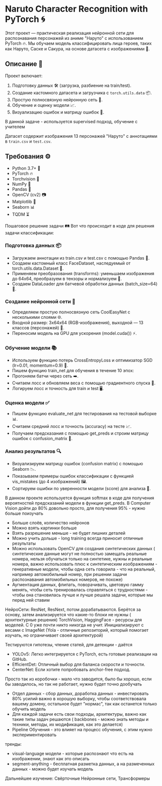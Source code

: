 # Naruto Character Recognition with PyTorch 🌀

Этот проект — практическая реализация нейронной сети для распознавания персонажей из аниме "Наруто" с использованием PyTorch 🔥. Мы обучаем модель классифицировать лица героев, таких как Наруто, Саске и Сакура, на основе датасета с изображениями 📸.

## Описание 📝

Проект включает:
1. Подготовку данных 🛠️ (загрузка, разбиение на train/test).
2. Создание кастомного датасета и загрузчика с `torch.utils.data` 📦.
3. Простую полносвязную нейронную сеть 🧠.
4. Обучение и оценку модели 📈.
5. Визуализацию ошибок и матрицу ошибок 🎨.

В данной задаче - используется supervised подход, обучение с учителем

Датасет содержит изображения 13 персонажей "Наруто" с аннотациями в `train.csv` и `test.csv`.

## Требования ⚙️

- Python 3.7+ 🐍
- PyTorch 🔥
- Torchvision 🌟
- NumPy 🔢
- Pandas 🐼
- OpenCV (cv2) 📷
- Matplotlib 🎨
- Seaborn 📊
- TQDM ⏳


Пошаговое решение задачи 🛤️
Вот что происходит в коде для решения задачи классификации:

### Подготовка данных 📦
* Загружаем аннотации из train.csv и test.csv с помощью Pandas 🐼.
* Создаем кастомный класс FaceDataset, наследуемый от torch.utils.data.Dataset 📏.
* Применяем преобразования (transforms): уменьшаем изображения до 64x64, преобразуем в тензоры и нормализуем 🌟.
* Создаем DataLoader для батчевой обработки данных (batch_size=64) 🚚.

### Создание нейронной сети 🧠
* Определяем простую полносвязную сеть CoolEasyNet с несколькими слоями 🌐.
* Входной размер: 3x64x64 (RGB-изображения), выходной — 13 классов (персонажей) 🎯.
* Переносим модель на GPU для ускорения (model.cuda()) ⚡.

### Обучение модели 📚
* Используем функцию потерь CrossEntropyLoss и оптимизатор SGD (lr=0.01, momentum=0.9) 🔧.
* Пишем функцию train_net для обучения в течение 10 эпох:
* Прогоняем батчи через сеть ➡️.
* Считаем лосс и обновляем веса с помощью градиентного спуска 🔄.
* Логируем лосс и точность для train и test 🖥️.

### Оценка модели ✅
* Пишем функцию evaluate_net для тестирования на тестовой выборке 📊.
* Считаем средний лосс и точность (accuracy) на тесте 📈.
* Получаем предсказания с помощью get_preds и строим матрицу ошибок с confusion_matrix 🎨.

### Анализ результатов 🔍
* Визуализируем матрицу ошибок (confusion matrix) с помощью Seaborn 📉.
* Показываем примеры ошибок классификации с функцией vis_mistakes (до 4 изображений) 🖼️.
* Сортируем ошибки по уверенности модели (score) для анализа 🤔.


В данном проекте используется функция softmax в коде для получения вероятностей предсказаний модели в функции get_preds.
В Computer Vision дойти до 80% довольно просто, для получения 95% - нужно больше поизучать

* Больше слоёв, количество нейронов
* Можно взять картинки больше
* Взять разрешение меньше - не будет лишних деталей
* Можно учить дольше - long training всегда приносит отличные результаты
* Можно использовать OpenCV для создания синтетических данных ( синтетические данные могут не полностью замещать реальные номера, нельзя обучаться только на синтетике, нужны и реальные номера, важно использовать плюс к синтетическим изображениям - генеративные модели, чтобы одна сеть говорила - что на реальный, например автомобильный номер, при решении задачи распознавания автомобильных номеров, не похоже)
* Аугментация данных, флипать, поворачивать, цветовую гамму менять, чтобы сеть тренировалась справляться с трудностями - чтобы она становилась лучше и
лучше решала задачи, которые мы перед ней ставим

НейроСети: ResNet, ResNext, потом дорабатываются. Берётся за основу, затем анализируется что какие-то блоки не нужны ( архитектурные решения)
TorchVision, HaggingFace - ресурсы для моделей. С 0 уже почти никто никогда не учит. Инициализируют с весами с ImageNet (Yola - отличные репозиторий, который помогает изучать, но ограничивает своей архитектурой)

Тестируются гипотезы, чтение статей, для детекции - даётся 
* YOLOv5: Легко интегрируется с PyTorch, есть готовые реализации на GitHub.
* EfficientDet: Отличный выбор для баланса скорости и точности.
* CenterNet: Если хотите попробовать anchor-free подход.

Просто так из коробочки - мало что заводится, было бы хорошо, если бы заводилось, но так не работает, нужно будет точно дообучать

* Отдел данных - сбор данных, доработка данных - инвестировать 80% усилий важно в хорошую выборку, чтобы соответствовала вашему домену, остальное будет "нормас", так как останется только обучить модель
* Для каждой задачи есть свои подходы, архитектуры, важно как такие типы задач решаются ( backbones - можно знать методы и техники, методы, их модификация, как это делается)
* Pipeline Обучения - это влияет на процесс обучения, с этим нужно экспериментировать

тренды: 
* visual-language модели - которые распознают что есть на изображении, знают как это описать
* segment-anything -  бесплатная разметка данных, а на размеченных данных - можно будет изучать модель

Дальнейшее изучение: 
Свёрточные Нейронные сети, Трансформеры

